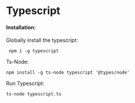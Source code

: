 # Typescript

#### Installation:
Globally install the typescript:

```  npm i -g typescript ```

Ts-Node:

``` npm install -g ts-node typescript '@types/node' ```

Run Typescript:

``` ts-node typescript.ts ```
